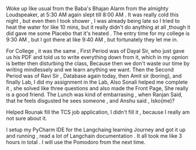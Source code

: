 Woke up like usual from the Baba's Bhajan Alarm from the almighty Loudspeaker, at 5:30 AM again slept till 8:00 AM . 
It was really cold this night , but even then I took shower , I was already being late so I tried to heat the water for like 10 mins, but it really didn't do anything at all ,though it did gave me some Placebo that it's heated .
The entry time for my college is 9:30 AM , but I got there at like 9:40 AM , but fortunately they let me in.

For College , it was the same , First Period was of Dayal Sir, who just gave us his PDF and told us to write everything down from it, which in my opnion is better then disturbing the class, Because then we don't waste our time by writing mindlessely and we learn anything we want.
Then the Second Period was of Ravi Sir , Database again today, then Amit sir (boring), and finally Lab, I did my assignment in the Lab, Also Sonali helped me complete it , she solved like three questions and also made the Front Page, She really is a good friend. 
The Lunch was kind of embarrasing , when Ranjan Said, that he feels disgusted he sees someone , and Anshu said , Isko(me)?

Helped Rounak fill the TCS job application, I didn't fill it , because I really am not sure about it.

I setup my PyCharm IDE for the Langchaing learning Journey and got it up and running , read a lot of Langchain documentation . It all took me like 3 hours in total . I will use the Pomodoro from the next time.